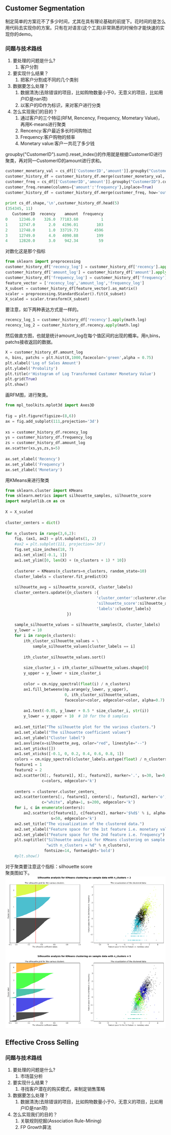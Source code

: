## Customer Segmentation

制定简单的方案花不了多少时间，尤其在具有理论基础的前提下。花时间的是怎么用代码去实现你的方案。只有在对语言\(这个工具\)非常熟悉的时候你才能快速的实现你的demo。

### 问题与技术路线

1. 要处理的问题是什么?
   1. 客户分割
2. 要实现什么结果？
   1. 把客户分割成不同的几个类别
3. 数据要怎么处理？
   1. 数据清洗\(去除错误的项目，比如购物数量小于0，无意义的项目，比如用户ID是nan项\)
   2. 以客户的ID作为标识，来对客户进行分类
4. 怎么实现我们的目的？
   1. 通过客户的三个特征\(RFM, Rencency, Frequency, Mometary Value\)，再用K-means进行聚类
   2. Rencency:客户最近多长时间购物过
   3. Frequency:客户购物的频率
   4. Monetary value:客户一共花了多少钱

groupby\("CustomerID"\).sum\(\).reset\_index\(\)的作用就是根据CustomerID进行聚类，再对同一CustomerID的amount进行求和。

```py
customer_monetary_val = cs_df[['CustomerID','amount']].groupby("CustomerID").sum().reset_index()
customer_history_df = customer_history_df.merge(customer_monetary_val, how='outer')
customer_freq = cs_df[['CustomerID','amount']].groupby("CustomerID").count().reset_index()
customer_freq.rename(columns={'amount':'frequency'},inplace=True)
customer_history_df = customer_history_df.merge(customer_freq, how='outer')

print cs_df.shape,'\n',customer_history_df.head(5)
(354345, 11) 
   CustomerID  recency    amount  frequency
0     12346.0    326.0  77183.60          1
1     12747.0      2.0   4196.01        103
2     12748.0      1.0  33719.73       4596
3     12749.0      4.0   4090.88        199
4     12820.0      3.0    942.34         59
```

对数化这是那个指标

```py
from sklearn import preprocessing
customer_history_df['recency_log'] = customer_history_df['recency'].apply(math.log)
customer_history_df['amount_log'] = customer_history_df['amount'].apply(math.log)
customer_history_df['frequency_log'] = customer_history_df['frequency'].apply(math.log)
feature_vector = ['recency_log','amount_log','frequency_log']
X_subset = customer_history_df[feature_vector].as_matrix()
scaler = preprocessing.StandardScaler().fit(X_subset)
X_scaled = scaler.transform(X_subset)
```

要注意，如下两种表达方式是一样的。

```py
recency_log_1 = customer_history_df['recency'].apply(math.log)
recency_log_2 = customer_history_df.recency.apply(math.log)
```

然后做直方图，也就是统计amount\_log在每个值区间的出现的概率。用n,bins，patchs接收返回的数据。

```py
X = customer_history_df.amount_log
n, bins, patchs = plt.hist(X,1000,facecolor='green',alpha = 0.75)
plt.xlabel('Log of Sales Amount')
plt.ylabel('Probality')
plt.title(r'Histogram of Log Transformed Customer Monetary Value')
plt.grid(True)
plt.show()
```

画RFM图，进行聚类。

```py
from mpl_toolkits.mplot3d import Axes3D

fig = plt.figure(figsize=(8,6))
ax = fig.add_subplot(111,projection='3d')

xs = customer_history_df.recency_log
ys = customer_history_df.frequency_log
zs = customer_history_df.amount_log
ax.scatter(xs,ys,zs,s=5)

ax.set_xlabel('Recency')
ax.set_ylabel('Frequency')
ax.set_zlabel('Monetary')
```

用KMeans来进行聚类

```py
from sklearn.cluster import KMeans
from sklearn.metrics import silhouette_samples, silhouette_score
import matplotlib.cm as cm

X = X_scaled

cluster_centers = dict()

for n_clusters in range(3,6,2):
    fig, (ax1, ax2) = plt.subplots(1, 2)
    #ax2 = plt.subplot(111, projection='3d')
    fig.set_size_inches(18, 7)
    ax1.set_xlim([-0.1, 1])
    ax1.set_ylim([0, len(X) + (n_clusters + 1) * 10])

    clusterer = KMeans(n_clusters=n_clusters, random_state=10)
    cluster_labels = clusterer.fit_predict(X)

    silhouette_avg = silhouette_score(X, cluster_labels)
    cluster_centers.update({n_clusters :{
                                        'cluster_center':clusterer.cluster_centers_,
                                        'silhouette_score':silhouette_avg,
                                        'labels':cluster_labels}
                           })

    sample_silhouette_values = silhouette_samples(X, cluster_labels)
    y_lower = 10
    for i in range(n_clusters):
        ith_cluster_silhouette_values = \
            sample_silhouette_values[cluster_labels == i]

        ith_cluster_silhouette_values.sort()

        size_cluster_i = ith_cluster_silhouette_values.shape[0]
        y_upper = y_lower + size_cluster_i

        color = cm.nipy_spectral(float(i) / n_clusters)
        ax1.fill_betweenx(np.arange(y_lower, y_upper),
                          0, ith_cluster_silhouette_values,
                          facecolor=color, edgecolor=color, alpha=0.7)

        ax1.text(-0.05, y_lower + 0.5 * size_cluster_i, str(i))
        y_lower = y_upper + 10  # 10 for the 0 samples

    ax1.set_title("The silhouette plot for the various clusters.")
    ax1.set_xlabel("The silhouette coefficient values")
    ax1.set_ylabel("Cluster label")
    ax1.axvline(x=silhouette_avg, color="red", linestyle="--")
    ax1.set_yticks([])
    ax1.set_xticks([-0.1, 0, 0.2, 0.4, 0.6, 0.8, 1])
    colors = cm.nipy_spectral(cluster_labels.astype(float) / n_clusters)
    feature1 = 1
    feature2 = 2
    ax2.scatter(X[:, feature1], X[:, feature2], marker='.', s=30, lw=0, alpha=0.7,
                c=colors, edgecolor='k')
    
    centers = clusterer.cluster_centers_
    ax2.scatter(centers[:, feature1], centers[:, feature2], marker='o',
                c="white", alpha=1, s=200, edgecolor='k')
    for i, c in enumerate(centers):
        ax2.scatter(c[feature1], c[feature2], marker='$%d$' % i, alpha=1,
                    s=50, edgecolor='k')
    ax2.set_title("The visualization of the clustered data.")
    ax2.set_xlabel("Feature space for the 1st feature i.e. monetary value")
    ax2.set_ylabel("Feature space for the 2nd feature i.e. frequency")
    plt.suptitle(("Silhouette analysis for KMeans clustering on sample data "
                  "with n_clusters = %d" % n_clusters),
                 fontsize=14, fontweight='bold')
    #plt.show()

```

对于聚类要注意这个指标：silhouette score  
聚类图如下。  
![](/assets/Kmeans_customer_segmentation.png)

## Effective Cross Selling

### 问题与技术路线

1. 要处理的问题是什么?
   1. 市场篮分析
2. 要实现什么结果？
   1. 寻找客户潜在的购买模式，来制定销售策略
3. 数据要怎么处理？
   1. 数据清洗\(去除错误的项目，比如购物数量小于0，无意义的项目，比如用户ID是nan项\)
4. 怎么实现我们的目的？
   1. 关联规则挖掘\(Association Rule-Mining\)
   2. FP Growth算法



